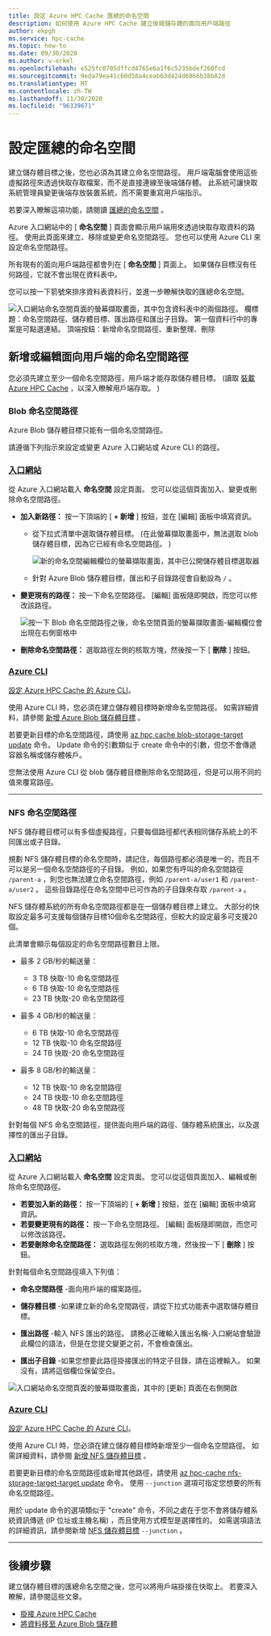 ```yaml
---
title: 設定 Azure HPC Cache 匯總的命名空間
description: 如何使用 Azure HPC Cache 建立後端儲存體的面向用戶端路徑
author: ekpgh
ms.service: hpc-cache
ms.topic: how-to
ms.date: 09/30/2020
ms.author: v-erkel
ms.openlocfilehash: e525fc0705dffcd4765e6a1f6c5235bdef260fcd
ms.sourcegitcommit: 9eda79ea41c60d58a4ceab63d424d6866b38b82d
ms.translationtype: MT
ms.contentlocale: zh-TW
ms.lasthandoff: 11/30/2020
ms.locfileid: "96339671"
---
```

# <a name="set-up-the-aggregated-namespace"></a>設定匯總的命名空間

建立儲存體目標之後，您也必須為其建立命名空間路徑。 用戶端電腦會使用這些虛擬路徑來透過快取存取檔案，而不是直接連線至後端儲存體。 此系統可讓快取系統管理員變更後端存放裝置系統，而不需要重寫用戶端指示。

若要深入瞭解這項功能，請閱讀 [匯總的命名空間](hpc-cache-namespace.md) 。

Azure 入口網站中的 [ **命名空間** ] 頁面會顯示用戶端用來透過快取存取資料的路徑。 使用此頁面來建立、移除或變更命名空間路徑。 您也可以使用 Azure CLI 來設定命名空間路徑。

所有現有的面向用戶端路徑都會列在 [ **命名空間** ] 頁面上。 如果儲存目標沒有任何路徑，它就不會出現在資料表中。

您可以按一下箭號來排序資料表資料行，並進一步瞭解快取的匯總命名空間。

![入口網站命名空間頁面的螢幕擷取畫面，其中包含資料表中的兩個路徑。 欄標題：命名空間路徑、儲存體目標、匯出路徑和匯出子目錄。 第一個資料行中的專案是可點選連結。 頂端按鈕：新增命名空間路徑、重新整理、刪除](media/namespace-page.png)

## <a name="add-or-edit-client-facing-namespace-paths"></a>新增或編輯面向用戶端的命名空間路徑

您必須先建立至少一個命名空間路徑，用戶端才能存取儲存體目標。  (讀取 [裝載 Azure HPC Cache](hpc-cache-mount.md) ，以深入瞭解用戶端存取。 ) 

### <a name="blob-namespace-paths"></a>Blob 命名空間路徑

Azure Blob 儲存體目標只能有一個命名空間路徑。

請遵循下列指示來設定或變更 Azure 入口網站或 Azure CLI 的路徑。

### <a name="portal"></a>[入口網站](#tab/azure-portal)

從 Azure 入口網站載入 **命名空間** 設定頁面。 您可以從這個頁面加入、變更或刪除命名空間路徑。

* **加入新路徑：** 按一下頂端的 [ **+ 新增** ] 按鈕，並在 [編輯] 面板中填寫資訊。

  * 從下拉式清單中選取儲存體目標。  (在此螢幕擷取畫面中，無法選取 blob 儲存體目標，因為它已經有命名空間路徑。 ) 

    ![新的命名空間編輯欄位的螢幕擷取畫面，其中已公開儲存體目標選取器](media/namespace-select-storage-target.png)

  * 針對 Azure Blob 儲存體目標，匯出和子目錄路徑會自動設為 ``/`` 。

* **變更現有的路徑：** 按一下命名空間路徑。 [編輯] 面板隨即開啟，而您可以修改該路徑。

  ![按一下 Blob 命名空間路徑之後，命名空間頁面的螢幕擷取畫面-編輯欄位會出現在右側窗格中](media/edit-namespace-blob.png)

* **刪除命名空間路徑：** 選取路徑左側的核取方塊，然後按一下 [ **刪除** ] 按鈕。

### <a name="azure-cli"></a>[Azure CLI](#tab/azure-cli)

[設定 Azure HPC Cache 的 Azure CLI](./az-cli-prerequisites.md)。

使用 Azure CLI 時，您必須在建立儲存體目標時新增命名空間路徑。 如需詳細資料，請參閱 [新增 Azure Blob 儲存體目標](hpc-cache-add-storage.md?tabs=azure-cli#add-a-new-azure-blob-storage-target) 。

若要更新目標的命名空間路徑，請使用 [az hpc cache blob-storage-target update](/cli/azure/ext/hpc-cache/hpc-cache/blob-storage-target#ext-hpc-cache-az-hpc-cache-blob-storage-target-update) 命令。 Update 命令的引數類似于 create 命令中的引數，但您不會傳遞容器名稱或儲存體帳戶。

您無法使用 Azure CLI 從 blob 儲存體目標刪除命名空間路徑，但是可以用不同的值來覆寫路徑。

---

### <a name="nfs-namespace-paths"></a>NFS 命名空間路徑

NFS 儲存體目標可以有多個虛擬路徑，只要每個路徑都代表相同儲存系統上的不同匯出或子目錄。

規劃 NFS 儲存體目標的命名空間時，請記住，每個路徑都必須是唯一的，而且不可以是另一個命名空間路徑的子目錄。 例如，如果您有呼叫的命名空間路徑 ``/parent-a`` ，則您也無法建立命名空間路徑，例如 ``/parent-a/user1`` 和 ``/parent-a/user2`` 。 這些目錄路徑在命名空間中已可作為的子目錄來存取 ``/parent-a`` 。

NFS 儲存體系統的所有命名空間路徑都是在一個儲存體目標上建立。 大部分的快取設定最多可支援每個儲存目標10個命名空間路徑，但較大的設定最多可支援20個。

此清單會顯示每個設定的命名空間路徑數目上限。

* 最多 2 GB/秒的輸送量：

  * 3 TB 快取-10 命名空間路徑
  * 6 TB 快取-10 命名空間路徑
  * 23 TB 快取-20 命名空間路徑

* 最多 4 GB/秒的輸送量：

  * 6 TB 快取-10 命名空間路徑
  * 12 TB 快取-10 命名空間路徑
  * 24 TB 快取-20 命名空間路徑

* 最多 8 GB/秒的輸送量：

  * 12 TB 快取-10 命名空間路徑
  * 24 TB 快取-10 命名空間路徑
  * 48 TB 快取-20 命名空間路徑

針對每個 NFS 命名空間路徑，提供面向用戶端的路徑、儲存體系統匯出，以及選擇性的匯出子目錄。

### <a name="portal"></a>[入口網站](#tab/azure-portal)

從 Azure 入口網站載入 **命名空間** 設定頁面。 您可以從這個頁面加入、編輯或刪除命名空間路徑。

* **若要加入新的路徑：** 按一下頂端的 [ **+ 新增** ] 按鈕，並在 [編輯] 面板中填寫資訊。
* **若要變更現有的路徑：** 按一下命名空間路徑。 [編輯] 面板隨即開啟，而您可以修改該路徑。
* **若要刪除命名空間路徑：** 選取路徑左側的核取方塊，然後按一下 [ **刪除** ] 按鈕。

針對每個命名空間路徑填入下列值：

* **命名空間路徑** -面向用戶端的檔案路徑。

* **儲存體目標** -如果建立新的命名空間路徑，請從下拉式功能表中選取儲存體目標。

* **匯出路徑** -輸入 NFS 匯出的路徑。 請務必正確輸入匯出名稱-入口網站會驗證此欄位的語法，但是在您提交變更之前，不會檢查匯出。

* **匯出子目錄** -如果您想要此路徑掛接匯出的特定子目錄，請在這裡輸入。 如果沒有，請將這個欄位保留空白。

![入口網站命名空間頁面的螢幕擷取畫面，其中的 [更新] 頁面在右側開啟](media/update-namespace-nfs.png)

### <a name="azure-cli"></a>[Azure CLI](#tab/azure-cli)

[設定 Azure HPC Cache 的 Azure CLI](./az-cli-prerequisites.md)。

使用 Azure CLI 時，您必須在建立儲存體目標時新增至少一個命名空間路徑。 如需詳細資料，請參閱 [新增 NFS 儲存體目標](hpc-cache-add-storage.md?tabs=azure-cli#add-a-new-nfs-storage-target) 。

若要更新目標的命名空間路徑或新增其他路徑，請使用 [az hpc-cache nfs-storage-target-target update](/cli/azure/ext/hpc-cache/hpc-cache/nfs-storage-target#ext-hpc-cache-az-hpc-cache-nfs-storage-target-update) 命令。 使用 ``--junction`` 選項可指定您想要的所有命名空間路徑。

用於 update 命令的選項類似于 "create" 命令，不同之處在于您不會將儲存體系統資訊傳遞 (IP 位址或主機名稱) ，而且使用方式模型是選擇性的。 如需選項語法的詳細資訊，請參閱新增 [NFS 儲存體目標](hpc-cache-add-storage.md?tabs=azure-cli#add-a-new-nfs-storage-target) ``--junction`` 。

---

## <a name="next-steps"></a>後續步驟

建立儲存體目標的匯總命名空間之後，您可以將用戶端掛接在快取上。 若要深入瞭解，請參閱這些文章。

* [掛接 Azure HPC Cache](hpc-cache-mount.md)
* [將資料移至 Azure Blob 儲存體](hpc-cache-ingest.md)

